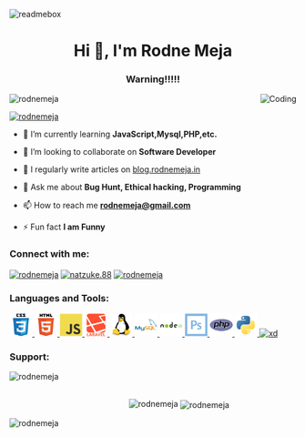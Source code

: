 ![readmebox](https://github.com/rodnemeja/rodnemeja/assets/74493197/30bc3a5a-a7ce-4ee7-a52e-7bdf3decb8b8)
<h1 align="center">Hi 👋, I'm Rodne Meja</h1>
<h3 align="center">Warning!!!!!</h3>
<img align="right" alt="Coding" witdh="400" src="https://i.gifer.com/origin/7c/7c57b5b16757db7d4867cd5a451b04b2_w200.gif">
<p align="left"> <img src="https://komarev.com/ghpvc/?username=rodnemeja&label=Profile%20views&color=0e75b6&style=flat" alt="rodnemeja" /> </p>

<p align="left"> <a href="https://twitter.com/rodnemeja" target="blank"><img src="https://img.shields.io/twitter/follow/rodnemeja?logo=twitter&style=for-the-badge" alt="rodnemeja" /></a> </p>

- 🌱 I’m currently learning **JavaScript,Mysql,PHP,etc.**

- 👯 I’m looking to collaborate on **Software Developer**

- 📝 I regularly write articles on [blog.rodnemeja.in](blog.rodnemeja.in)

- 💬 Ask me about **Bug Hunt, Ethical hacking, Programming**

- 📫 How to reach me **rodnemeja@gmail.com**

- ⚡ Fun fact **I am Funny**

<h3 align="left">Connect with me:</h3>
<p align="left">
<a href="https://twitter.com/rodnemeja" target="blank"><img align="center" src="https://raw.githubusercontent.com/rahuldkjain/github-profile-readme-generator/master/src/images/icons/Social/twitter.svg" alt="rodnemeja" height="30" width="40" /></a>
<a href="https://fb.com/natzuke.88" target="blank"><img align="center" src="https://raw.githubusercontent.com/rahuldkjain/github-profile-readme-generator/master/src/images/icons/Social/facebook.svg" alt="natzuke.88" height="30" width="40" /></a>
<a href="https://instagram.com/rodnemeja" target="blank"><img align="center" src="https://raw.githubusercontent.com/rahuldkjain/github-profile-readme-generator/master/src/images/icons/Social/instagram.svg" alt="rodnemeja" height="30" width="40" /></a>
</p>

<h3 align="left">Languages and Tools:</h3>
<p align="left"> <a href="https://www.w3schools.com/css/" target="_blank" rel="noreferrer"> <img src="https://raw.githubusercontent.com/devicons/devicon/master/icons/css3/css3-original-wordmark.svg" alt="css3" width="40" height="40"/> </a> <a href="https://www.w3.org/html/" target="_blank" rel="noreferrer"> <img src="https://raw.githubusercontent.com/devicons/devicon/master/icons/html5/html5-original-wordmark.svg" alt="html5" width="40" height="40"/> </a> <a href="https://developer.mozilla.org/en-US/docs/Web/JavaScript" target="_blank" rel="noreferrer"> <img src="https://raw.githubusercontent.com/devicons/devicon/master/icons/javascript/javascript-original.svg" alt="javascript" width="40" height="40"/> </a> <a href="https://laravel.com/" target="_blank" rel="noreferrer"> <img src="https://raw.githubusercontent.com/devicons/devicon/master/icons/laravel/laravel-plain-wordmark.svg" alt="laravel" width="40" height="40"/> </a> <a href="https://www.linux.org/" target="_blank" rel="noreferrer"> <img src="https://raw.githubusercontent.com/devicons/devicon/master/icons/linux/linux-original.svg" alt="linux" width="40" height="40"/> </a> <a href="https://www.mysql.com/" target="_blank" rel="noreferrer"> <img src="https://raw.githubusercontent.com/devicons/devicon/master/icons/mysql/mysql-original-wordmark.svg" alt="mysql" width="40" height="40"/> </a> <a href="https://nodejs.org" target="_blank" rel="noreferrer"> <img src="https://raw.githubusercontent.com/devicons/devicon/master/icons/nodejs/nodejs-original-wordmark.svg" alt="nodejs" width="40" height="40"/> </a> <a href="https://www.photoshop.com/en" target="_blank" rel="noreferrer"> <img src="https://raw.githubusercontent.com/devicons/devicon/master/icons/photoshop/photoshop-line.svg" alt="photoshop" width="40" height="40"/> </a> <a href="https://www.php.net" target="_blank" rel="noreferrer"> <img src="https://raw.githubusercontent.com/devicons/devicon/master/icons/php/php-original.svg" alt="php" width="40" height="40"/> </a> <a href="https://www.python.org" target="_blank" rel="noreferrer"> <img src="https://raw.githubusercontent.com/devicons/devicon/master/icons/python/python-original.svg" alt="python" width="40" height="40"/> </a> <a href="https://www.adobe.com/products/xd.html" target="_blank" rel="noreferrer"> <img src="https://cdn.worldvectorlogo.com/logos/adobe-xd.svg" alt="xd" width="40" height="40"/> </a> </p>

<h3 align="left">Support:</h3>
<p><a href="https://www.buymeacoffee.com/rodnemeja"> <img align="left" src="https://cdn.buymeacoffee.com/buttons/v2/default-yellow.png" height="50" width="210" alt="rodnemeja" /></a></p><br><br>

<p><img align="left" src="https://github-readme-stats.vercel.app/api/top-langs?username=rodnemeja&show_icons=true&locale=en&layout=compact" alt="rodnemeja" /></p>

<p>&nbsp;<img align="center" src="https://github-readme-stats.vercel.app/api?username=rodnemeja&show_icons=true&locale=en" alt="rodnemeja" /></p>

<p><img align="center" src="https://github-readme-streak-stats.herokuapp.com/?user=rodnemeja&" alt="rodnemeja" /></p>
